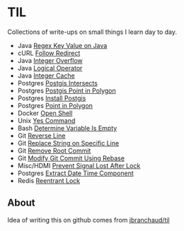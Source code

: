 # TIL

Collections of write-ups on small things I learn day to day.

- Java [Regex Key Value on Java](https://github.com/wahyuoi/til/blob/master/java/regex-key-value.md)
- cURL [Follow Redirect](https://github.com/wahyuoi/til/blob/master/curl/follow-redirect.md)
- Java [Integer Overflow](https://github.com/wahyuoi/til/blob/master/java/int-overflow.md)
- Java [Logical Operator](https://github.com/wahyuoi/til/blob/master/java/logical-op-short-circuit.md)
- Java [Integer Cache](https://github.com/wahyuoi/til/blob/master/java/integer-cache.md)
- Postgres [Postgis Intersects](https://github.com/wahyuoi/til/blob/master/postgresql/postgis_intersects.md)
- Postgres [Postgis Point in Polygon](https://github.com/wahyuoi/til/blob/master/postgresql/postgis_point_in_polygon.md)
- Postgres [Install Postgis](https://github.com/wahyuoi/til/blob/master/postgresql/install_postgis.md)
- Postgres [Point in Polygon](https://github.com/wahyuoi/til/blob/master/postgresql/point_in_polygon.md)
- Docker [Open Shell](https://github.com/wahyuoi/til/blob/master/docker/open-shell-on-running-container.md)
- Unix [Yes Command](https://github.com/wahyuoi/til/blob/master/unix/yes-command.md)
- Bash [Determine Variable Is Empty](https://github.com/wahyuoi/til/blob/master/bash/is_variable_empty.md)
- Git [Reverse Line](https://github.com/wahyuoi/til/blob/master/git/reverse-lines.md)
- Git [Replace String on Specific Line](https://github.com/wahyuoi/til/blob/master/git/replace-string-specific-line.md)
- Git [Remove Root Commit](https://github.com/wahyuoi/til/blob/master/git/remove-root-commit.md)
- Git [Modify Git Commit Using Rebase](https://github.com/wahyuoi/til/blob/master/git/modify-git-commit-using-rebase.md)
- Misc/HDMI [Prevent Signal Lost After Lock](https://github.com/wahyuoi/til/blob/master/misc/hdmi/prevent-hdmi-losing-signal-after-blank-screen.md)
- Postgres [Extract Date Time Component](https://github.com/wahyuoi/til/blob/master/postgresql/extract_date_time_component.md)
- Redis [Reentrant Lock](https://github.com/wahyuoi/til/blob/master/redis/reentrant-lock.md)

## About
Idea of writing this on github comes from [jbranchaud/til](https://github.com/jbranchaud/til)

